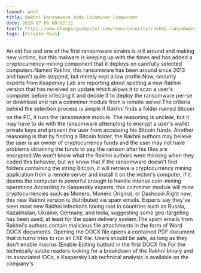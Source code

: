 ```yaml
---
layout: post
title: Rakhni Ransomware Adds Coinminer Component
date: 2018-07-06 00:02:11
tourl: https://www.bleepingcomputer.com/news/security/rakhni-ransomware-adds-coinminer-component/
tags: [Private Keys]
---
```

An old foe and one of the first ransomware strains is still around and making new victims, but this malware is keeping up with the times and has added a cryptocurrency-mining component that it deploys on carefully selected computers.Named Rakhni, this ransomware has been around since 2013 and hasn't quite stopped, but merely kept a low profile.Now, security experts from Kaspersky Lab are reporting about spotting a new Rakhni version that has received an update which allows it to scan a user's computer before infecting it and decide if to deploy the ransomware per-se or download and run a coinminer module from a remote server.The criteria behind the selection process is simple if Rakhni finds a folder named Bitcoin on the PC, it runs the ransomware module. The reasoning is unclear, but it may have to do with the ransomware attempting to encrypt a user's wallet private keys and prevent the user from accessing his Bitcoin funds. Another reasoning is that by finding a Bitcoin folder, the Rakhni authors may believe the user is an owner of cryptocurrency funds and the user may not have problems obtaining the funds to pay the ransom after his files are encrypted.We won't know what the Rakhni authors were thinking when they coded this behavior, but we know that if the ransomware doesn't find folders containing the string Bitcoin, it will retrieve a cryptocurrency mining application from a remote server and install it on the victim's computer, if it deems the computer is powerful enough to handle intense coin-mining operations.According to Kaspersky experts, this coinminer module will mine cryptocurrencies such as Monero, Monero Original, or Dashcoin.Right now, this new Rakhni version is distributed via spam emails. Experts say they've seen most new Rakhni infections taking root in countries such as Russia, Kazakhstan, Ukraine, Germany, and India, suggesting some geo-targeting has been used, at least for the spam delivery system.The spam emails from Rakhni's authors contain malicious file attachments in the form of Word DOCX documents. Opening the DOCX file opens a contained PDF document that in turns tries to run an EXE file. Users should be safe, as long as they don't enable macros (Enable Editing button) in the first DOCX file.For the technically astute readers looking for a breakdown of the Rakhni binary and its associated IOCs, a Kaspersky Lab technical analysis is available on the company's 
